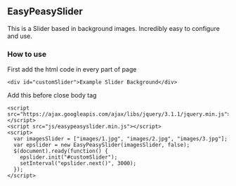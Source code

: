 ## EasyPeasySlider

This is a Slider based in background images. Incredibly easy to configure and use.

### How to use

First add the html code in every part of page
```
<div id="customSlider">Example Slider Background</div>
```

Add this before close body tag

```
<script src="https://ajax.googleapis.com/ajax/libs/jquery/3.1.1/jquery.min.js"></script>
<script src="js/easypeasyslider.min.js"></script>
<script>
  var imagesSlider = ["images/1.jpg", "images/2.jpg", "images/3.jpg"];
  var epslider = new EasyPeasySlider(imagesSlider, false);
  $(document).ready(function() {
    epslider.init("#customSlider");
    setInterval("epslider.next()", 3000);
  });
</script>
```
